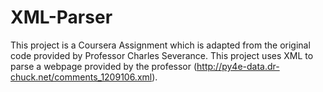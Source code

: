 # XML-Parser
This project is a Coursera Assignment which is adapted from the original code provided by Professor Charles Severance. This project uses XML to parse a webpage provided by the professor (http://py4e-data.dr-chuck.net/comments_1209106.xml). 
